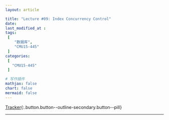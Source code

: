```yaml
---
layout: article

title: "Lecture #09: Index Concurrency Control"
date: 
last_modified_at : 
tags:
 [
    "数据库",
    "CMU15-445"
 ]
categories: 
 [
   "CMU15-445"
 ]    

# 写作插件
mathjax: false
chart: false
mermaid: false
---
```


[<i class="fa-solid fa-link"></i> Tracker](/cmu15-445/2023/10/02/CMU-Project-Tracker.html){:.button.button--outline-secondary.button--pill}

------